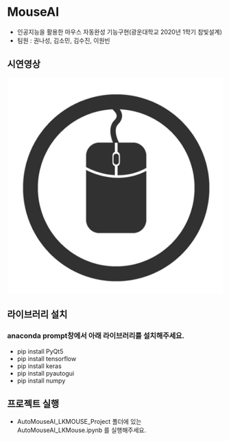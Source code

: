 # MouseAI
- 인공지능을 활용한 마우스 자동완성 기능구현(광운대학교 2020년 1학기 참빛설계)
- 팀원 : 권나성, 김소민, 김수진, 이원빈

## 시연영상

[![Video Label](./project/mouse.PNG)](https://www.youtube.com/watch?v=pWHnjcLjMyM)

## 라이브러리 설치

### anaconda prompt창에서 아래 라이브러리를 설치해주세요.

- pip install PyQt5
- pip install tensorflow
- pip install keras
- pip install pyautogui
- pip install numpy

## 프로젝트 실행

- AutoMouseAI_LKMOUSE_Project 폴더에 있는 AutoMouseAI_LKMouse.ipynb 를 실행해주세요.
